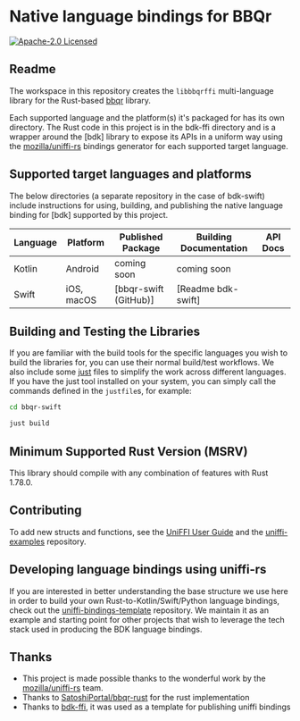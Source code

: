 # Native language bindings for BBQr

<p>
    <a href="https://github.com/bitcoinppl/bbqr-ffi/blob/master/LICENSE"><img alt="Apache-2.0 Licensed" src="https://img.shields.io/badge/Apache--2.0-blue.svg"/></a>
</p>

## Readme

The workspace in this repository creates the `libbbqrffi` multi-language library for the Rust-based
[bbqr](https://github.com/satoshiportal/bbqr-rust) library.

Each supported language and the platform(s) it's packaged for has its own directory. The Rust code in this project is in the bdk-ffi directory and is a wrapper around the [bdk] library to expose its APIs in a uniform way using the [mozilla/uniffi-rs] bindings generator for each supported target language.

## Supported target languages and platforms

The below directories (a separate repository in the case of bdk-swift) include instructions for using, building, and publishing the native language binding for [bdk] supported by this project.

| Language | Platform   | Published Package     | Building Documentation | API Docs |
| -------- | ---------- | --------------------- | ---------------------- | -------- |
| Kotlin   | Android    | coming soon           | coming soon            |          |
| Swift    | iOS, macOS | [bbqr-swift (GitHub)] | [Readme bdk-swift]     |          |

## Building and Testing the Libraries

If you are familiar with the build tools for the specific languages you wish to build the libraries for, you can use their normal build/test workflows. We also include some [just](https://just.systems/) files to simplify the work across different languages. If you have the just tool installed on your system, you can simply call the commands defined in the `justfile`s, for example:

```sh
cd bbqr-swift

just build
```

## Minimum Supported Rust Version (MSRV)

This library should compile with any combination of features with Rust 1.78.0.

## Contributing

To add new structs and functions, see the [UniFFI User Guide](https://mozilla.github.io/uniffi-rs/) and the [uniffi-examples](https://thunderbiscuit.github.io/uniffi-examples/) repository.

## Developing language bindings using uniffi-rs

If you are interested in better understanding the base structure we use here in order to build your own Rust-to-Kotlin/Swift/Python language bindings, check out the [uniffi-bindings-template](https://github.com/thunderbiscuit/uniffi-bindings-template) repository. We maintain it as an example and starting point for other projects that wish to leverage the tech stack used in producing the BDK language bindings.

## Thanks

- This project is made possible thanks to the wonderful work by the [mozilla/uniffi-rs] team.
- Thanks to [SatoshiPortal/bbqr-rust](https://github.com/satoshiportal/bbqr-rust) for the rust implementation
- Thanks to [bdk-ffi](https://github.com/bitcoindevkit/bdk-ffi), it was used as a template for publishing uniffi bindings

[Kotlin]: https://kotlinlang.org/
[Android Studio]: https://developer.android.com/studio/
[mozilla/uniffi-rs]: https://github.com/mozilla/uniffi-rs
[uniffi-rs]: https://github.com/mozilla/uniffi-rs
